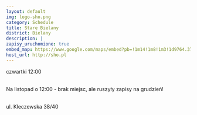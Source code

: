 ```yaml
---
layout: default
img: logo-sho.png
category: Schedule
title: Stare Bielany
district: Bielany
description: |
zapisy_uruchomione: true
embed_map: https://www.google.com/maps/embed?pb=!1m14!1m8!1m3!1d9764.371706215346!2d20.936517!3d52.2780149!3m2!1i1024!2i768!4f13.1!3m3!1m2!1s0x471ecbcc99c765c1%3A0x78a98066d6817e5b!2sSzko%C5%82a+Ta%C5%84c%C3%B3w+Karaibskich+SalsHall+Ortodox!5e0!3m2!1sen!2spl!4v1488648127132
host_url: http://sho.pl
---
```

czwartki 12:00 <br/><br/>

Na listopad o 12:00  - brak miejsc, ale ruszyły zapisy na grudzień!
<br/><br/>

ul. Kleczewska 38/40
